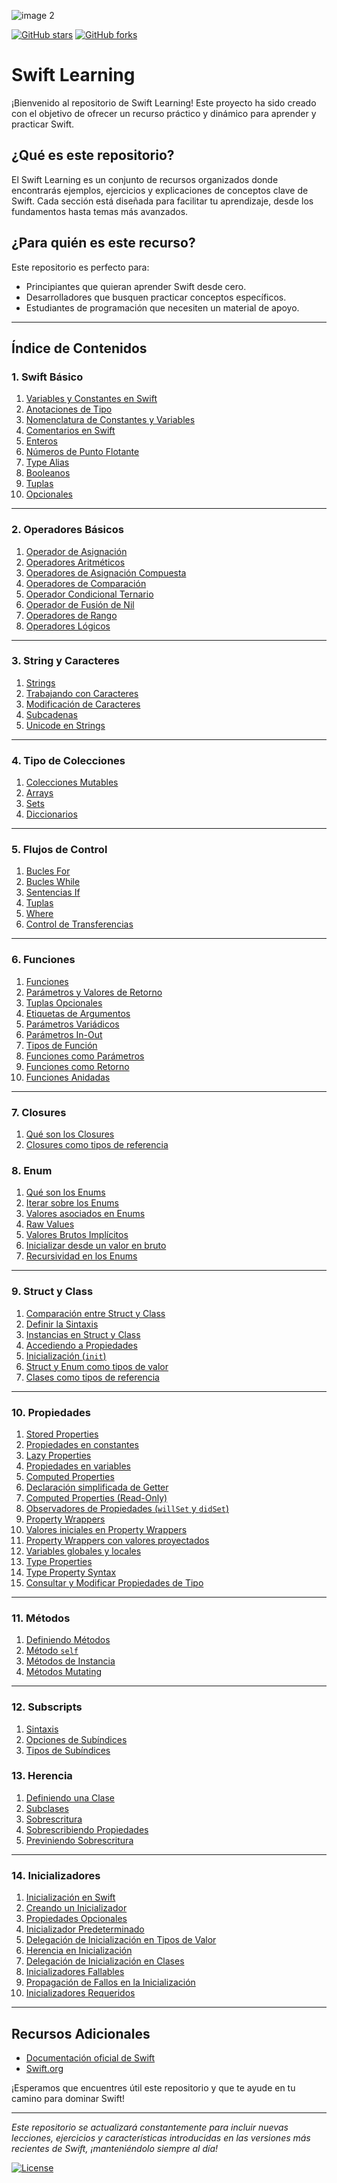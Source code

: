 
![image 2](https://github.com/user-attachments/assets/9850d128-9f66-41b0-bd2f-7b6e07d2eb0e)


[![GitHub stars](https://img.shields.io/github/stars/kontroldev/Swift-Learning?style=social)](https://github.com/kontroldev/Swift-Learning/stargazers)
[![GitHub forks](https://img.shields.io/github/forks/kontroldev/Swift-Learning?style=social)](https://github.com/kontroldev/Swift-Learning/network/members)

# Swift Learning

¡Bienvenido al repositorio de Swift Learning! Este proyecto ha sido creado con el objetivo de ofrecer un recurso práctico y dinámico para aprender y practicar Swift.

## ¿Qué es este repositorio?

El Swift Learning es un conjunto de recursos organizados donde encontrarás ejemplos, ejercicios y explicaciones de conceptos clave de Swift. Cada sección está diseñada para facilitar tu aprendizaje, desde los fundamentos hasta temas más avanzados.

## ¿Para quién es este recurso?

Este repositorio es perfecto para:

- Principiantes que quieran aprender Swift desde cero.
- Desarrolladores que busquen practicar conceptos específicos.
- Estudiantes de programación que necesiten un material de apoyo.

---

## Índice de Contenidos

### 1. Swift Básico

1. [Variables y Constantes en Swift](https://github.com/kontroldev/Swift-Learning/blob/main/Guia%20de%20lenguaje/1.%20Swift%20Basico/01%20-%20Variables%20y%20Constantes%20en%20Swift.md)
2. [Anotaciones de Tipo](https://github.com/kontroldev/Swift-Learning/blob/main/Guia%20de%20lenguaje/1.%20Swift%20Basico/02%20-%20Anotaciones%20de%20tipo.md)
3. [Nomenclatura de Constantes y Variables](https://github.com/kontroldev/Swift-Learning/blob/main/Guia%20de%20lenguaje/1.%20Swift%20Basico/03%20-%20Nomenclatura%20de%20Constantes%20y%20Variables.md)
4. [Comentarios en Swift](https://github.com/kontroldev/Swift-Learning/blob/main/Guia%20de%20lenguaje/1.%20Swift%20Basico/04%20-%20Comentarios%20en%20Swift.md)
5. [Enteros](https://github.com/kontroldev/Swift-Learning/blob/main/Guia%20de%20lenguaje/1.%20Swift%20Basico/05%20-%20Enteros.md)
6. [Números de Punto Flotante](https://github.com/kontroldev/Swift-Learning/blob/main/Guia%20de%20lenguaje/1.%20Swift%20Basico/06%20-%20Números%20de%20punto%20flotante.md)
7. [Type Alias](https://github.com/kontroldev/Swift-Learning/blob/main/Guia%20de%20lenguaje/1.%20Swift%20Basico/07%20-%20Type%20Alias.md)
8. [Booleanos](https://github.com/kontroldev/Swift-Learning/blob/main/Guia%20de%20lenguaje/1.%20Swift%20Basico/08%20-%20Booleanos.md)
9. [Tuplas](https://github.com/kontroldev/Swift-Learning/blob/main/Guia%20de%20lenguaje/1.%20Swift%20Basico/09%20-%20Tuplas.md)
10. [Opcionales](https://github.com/kontroldev/Swift-Learning/blob/main/Guia%20de%20lenguaje/1.%20Swift%20Basico/11%20-%20Manejo%20de%20errores.md)

---

### 2. Operadores Básicos

1. [Operador de Asignación](https://github.com/kontroldev/Swift-Learning/blob/main/Guia%20de%20lenguaje/2.%20Operadores%20Basicos/01%20-%20%20Operadores%20de%20asignación.md)
2. [Operadores Aritméticos](https://github.com/kontroldev/Swift-Learning/blob/main/Guia%20de%20lenguaje/2.%20Operadores%20Basicos/02%20-%20Operadores%20aritméticos.md)
3. [Operadores de Asignación Compuesta](https://github.com/kontroldev/Swift-Learning/blob/main/Guia%20de%20lenguaje/2.%20Operadores%20Basicos/03%20-%20Operadores%20de%20asignación.md)
4. [Operadores de Comparación](https://github.com/kontroldev/Swift-Learning/blob/main/Guia%20de%20lenguaje/2.%20Operadores%20Basicos/04%20-%20%20Operadores%20de%20comparación.md)
5. [Operador Condicional Ternario](https://github.com/kontroldev/Swift-Learning/blob/main/Guia%20de%20lenguaje/2.%20Operadores%20Basicos/05%20-%20%20Operador%20ternario%20condicional.md)
6. [Operador de Fusión de Nil](https://github.com/kontroldev/Swift-Learning/blob/main/Guia%20de%20lenguaje/2.%20Operadores%20Basicos/06%20-%20Operador%20coalescencia%20nula.md)
7. [Operadores de Rango](https://github.com/kontroldev/Swift-Learning/blob/main/Guia%20de%20lenguaje/2.%20Operadores%20Basicos/07%20-%20Operadores%20de%20rango.md)
8. [Operadores Lógicos](https://github.com/kontroldev/Swift-Learning/blob/main/Guia%20de%20lenguaje/2.%20Operadores%20Basicos/08%20-%20Operadores%20lógicos.md)

---

### 3. String y Caracteres

1. [Strings](https://github.com/kontroldev/Swift-Learning/blob/main/Guia%20de%20lenguaje/3.%20String%20y%20Carcateres/1%20-%20String.md)
2. [Trabajando con Caracteres](https://github.com/kontroldev/Swift-Learning/blob/main/Guia%20de%20lenguaje/3.%20String%20y%20Carcateres/2%20-%20Trabajando%20con%20caracteres.md)
3. [Modificación de Caracteres](https://github.com/kontroldev/Swift-Learning/blob/main/Guia%20de%20lenguaje/3.%20String%20y%20Carcateres/3%20-%20Modificando%20caracteres.md)
4. [Subcadenas](https://github.com/kontroldev/Swift-Learning/blob/main/Guia%20de%20lenguaje/3.%20String%20y%20Carcateres/4%20-%20Subcadenas.md)
5. [Unicode en Strings](https://github.com/kontroldev/Swift-Learning/blob/main/Guia%20de%20lenguaje/3.%20String%20y%20Carcateres/5%20-%20Unicode%20en%20cadenas.md)

---

### 4. Tipo de Colecciones

1. [Colecciones Mutables](https://github.com/kontroldev/Swift-Learning/blob/main/Guia%20de%20lenguaje/4.%20Tipo%20de%20Colecciones/1%20-%20Colecciones%20mutables.md)
2. [Arrays](https://github.com/kontroldev/Swift-Learning/blob/main/Guia%20de%20lenguaje/4.%20Tipo%20de%20Colecciones/2%20-%20Arrays.md)
3. [Sets](https://github.com/kontroldev/Swift-Learning/blob/main/Guia%20de%20lenguaje/4.%20Tipo%20de%20Colecciones/3%20-%20Sets.md)
4. [Diccionarios](https://github.com/kontroldev/Swift-Learning/blob/main/Guia%20de%20lenguaje/4.%20Tipo%20de%20Colecciones/4%20-%20Diccionarios.md)

---

### 5. Flujos de Control

1. [Bucles For](https://github.com/kontroldev/Swift-Learning/blob/main/Guia%20de%20lenguaje/5.%20Flujos%20de%20control/1%20-%20Bucles%20For.md)
2. [Bucles While](https://github.com/kontroldev/Swift-Learning/blob/main/Guia%20de%20lenguaje/5.%20Flujos%20de%20control/2%20-%20Bucles%20While.md)
3. [Sentencias If](https://github.com/kontroldev/Swift-Learning/blob/main/Guia%20de%20lenguaje/5.%20Flujos%20de%20control/3%20-%20%20Sentencias%20If.md)
4. [Tuplas](https://github.com/kontroldev/Swift-Learning/blob/main/Guia%20de%20lenguaje/5.%20Flujos%20de%20control/4%20-%20Tuplas.md)
5. [Where](https://github.com/kontroldev/Swift-Learning/blob/main/Guia%20de%20lenguaje/5.%20Flujos%20de%20control/5%20-%20Where.md)
6. [Control de Transferencias](https://github.com/kontroldev/Swift-Learning/blob/main/Guia%20de%20lenguaje/5.%20Flujos%20de%20control/6%20-%20Control%20de%20transferencias.md)

---

### 6. Funciones

1. [Funciones](https://github.com/kontroldev/Swift-Learning/blob/main/Guia%20de%20lenguaje/6.%20Funciones/1%20-%20Funciones.md)
2. [Parámetros y Valores de Retorno](https://github.com/kontroldev/Swift-Learning/blob/main/Guia%20de%20lenguaje/6.%20Funciones/2%20-%20Parámetros%20y%20Valores%20de%20Retorno.md)
3. [Tuplas Opcionales](https://github.com/kontroldev/Swift-Learning/blob/main/Guia%20de%20lenguaje/6.%20Funciones/3%20-%20Tuplas%20opcionales.md)
4. [Etiquetas de Argumentos](https://github.com/kontroldev/Swift-Learning/blob/main/Guia%20de%20lenguaje/6.%20Funciones/4%20-%20Etiquetar%20argumentos.md)
5. [Parámetros Variádicos](https://github.com/kontroldev/Swift-Learning/blob/main/Guia%20de%20lenguaje/6.%20Funciones/5%20-%20Parámetro%20variadicos.md)
6. [Parámetros In-Out](https://github.com/kontroldev/Swift-Learning/blob/main/Guia%20de%20lenguaje/6.%20Funciones/6%20-%20Parámetros%20In-Out.md)
7. [Tipos de Función](https://github.com/kontroldev/Swift-Learning/blob/main/Guia%20de%20lenguaje/6.%20Funciones/7%20-%20Tipos%20de%20Funciones.md)
8. [Funciones como Parámetros](https://github.com/kontroldev/Swift-Learning/blob/main/Guia%20de%20lenguaje/6.%20Funciones/8%20-%20Tipos%20de%20Función%20como%20Parámetros.md)
9. [Funciones como Retorno](https://github.com/kontroldev/Swift-Learning/blob/main/Guia%20de%20lenguaje/6.%20Funciones/9%20-%20Funciónes%20de%20Retorno%20.md)
10. [Funciones Anidadas](https://github.com/kontroldev/Swift-Learning/blob/main/Guia%20de%20lenguaje/6.%20Funciones/10%20-%20Funciones%20Anidadas.md)

---

### 7. Closures

1. [Qué son los Closures](https://github.com/kontroldev/Swift-Learning/blob/main/Guia%20de%20lenguaje/7.%20Clousures/1%20-%20Que%20son%20los%20Closures.md)
2. [Closures como tipos de referencia](https://github.com/kontroldev/Swift-Learning/blob/main/Guia%20de%20lenguaje/7.%20Clousures/2%20-%20Closures%20tipos%20por%20referencia.md)

### 8. Enum

1. [Qué son los Enums](https://github.com/kontroldev/Swift-Learning/blob/main/Guia%20de%20lenguaje/8.%20Enum/1%20-%20%20Que%20son%20los%20Enums.md)
2. [Iterar sobre los Enums](https://github.com/kontroldev/Swift-Learning/blob/main/Guia%20de%20lenguaje/8.%20Enum/2%20-%20Iterar%20sobre%20los%20Enums.md)
3. [Valores asociados en Enums](https://github.com/kontroldev/Swift-Learning/blob/main/Guia%20de%20lenguaje/8.%20Enum/3%20-%20Valores%20asociados%20Enums.md)
4. [Raw Values](https://github.com/kontroldev/Swift-Learning/blob/main/Guia%20de%20lenguaje/8.%20Enum/4%20-%20Raw%20Values.md)
5. [Valores Brutos Implícitos](https://github.com/kontroldev/Swift-Learning/blob/main/Guia%20de%20lenguaje/8.%20Enum/5%20-%20Valores%20Brutos%20implicito..md)
6. [Inicializar desde un valor en bruto](https://github.com/kontroldev/Swift-Learning/blob/main/Guia%20de%20lenguaje/8.%20Enum/6%20-%20Inicializar%20un%20valor%20en%20bruto.md)
7. [Recursividad en los Enums](https://github.com/kontroldev/Swift-Learning/blob/main/Guia%20de%20lenguaje/8.%20Enum/7%20-%20Recursividad%20en%20los%20enums.md)

---

### 9. Struct y Class
1. [Comparación entre Struct y Class](https://github.com/kontroldev/Swift-Learning/blob/main/Guia%20de%20lenguaje/9.%20struct%20y%20class/1%20-%20%20Comparacion%20struct%20%26%20class.md)
2. [Definir la Sintaxis](https://github.com/kontroldev/Swift-Learning/blob/main/Guia%20de%20lenguaje/9.%20struct%20y%20class/2%20-%20Definir%20la%20sintaxis.md)
3. [Instancias en Struct y Class](https://github.com/kontroldev/Swift-Learning/blob/main/Guia%20de%20lenguaje/9.%20struct%20y%20class/3%20-%20Instancias%20de%20struct%20y%20class.md)
4. [Accediendo a Propiedades](https://github.com/kontroldev/Swift-Learning/blob/main/Guia%20de%20lenguaje/9.%20struct%20y%20class/4%20-%20accediendo%20a%20propiedades.md)
5. [Inicialización (`init`)](https://github.com/kontroldev/Swift-Learning/blob/main/Guia%20de%20lenguaje/9.%20struct%20y%20class/5%20-%20Init.md)
6. [Struct y Enum como tipos de valor](https://github.com/kontroldev/Swift-Learning/blob/main/Guia%20de%20lenguaje/9.%20struct%20y%20class/6%20-%20struct%20y%20enum%20por%20valor.md)
7. [Clases como tipos de referencia](https://github.com/kontroldev/Swift-Learning/blob/main/Guia%20de%20lenguaje/9.%20struct%20y%20class/7%20-%20Clases%20por%20referencia.md)

---

### 10. Propiedades
1. [Stored Properties](https://github.com/kontroldev/Swift-Learning/blob/main/Guia%20de%20lenguaje/10.%20Properties/1%20-%20Stored%20Properties.md)
2. [Propiedades en constantes](https://github.com/kontroldev/Swift-Learning/blob/main/Guia%20de%20lenguaje/10.%20Properties/2%20-%20Propiedades%20almacenadas%20en%20constantes.md)
3. [Lazy Properties](https://github.com/kontroldev/Swift-Learning/blob/main/Guia%20de%20lenguaje/10.%20Properties/3%20-%20Lazy%20Properties.md)
4. [Propiedades en variables](https://github.com/kontroldev/Swift-Learning/blob/main/Guia%20de%20lenguaje/10.%20Properties/4%20-%20Propiedades%20almacenadas%20en%20variables.md)
5. [Computed Properties](https://github.com/kontroldev/Swift-Learning/blob/main/Guia%20de%20lenguaje/10.%20Properties/5%20-%20Cmputed%20Properties.md)
6. [Declaración simplificada de Getter](https://github.com/kontroldev/Swift-Learning/blob/main/Guia%20de%20lenguaje/10.%20Properties/6%20-%20Declaracion%20getter.md)
7. [Computed Properties (Read-Only)](https://github.com/kontroldev/Swift-Learning/blob/main/Guia%20de%20lenguaje/10.%20Properties/7%20-%20Computed%20Properties(Read%20only).md)
8. [Observadores de Propiedades (`willSet` y `didSet`)](https://github.com/kontroldev/Swift-Learning/blob/main/Guia%20de%20lenguaje/10.%20Properties/8%20-%20willSet%20y%20didSet.md)
9. [Property Wrappers](https://github.com/kontroldev/Swift-Learning/blob/main/Guia%20de%20lenguaje/10.%20Properties/9%20-%20Propertiy%20Wrappers.md)
10. [Valores iniciales en Property Wrappers](https://github.com/kontroldev/Swift-Learning/blob/main/Guia%20de%20lenguaje/10.%20Properties/10%20-%20Valores%20iniciales.md)
11. [Property Wrappers con valores proyectados](https://github.com/kontroldev/Swift-Learning/blob/main/Guia%20de%20lenguaje/10.%20Properties/11%20-%20Properties%20Wrapper%20con%20valores.md)
12. [Variables globales y locales](https://github.com/kontroldev/Swift-Learning/blob/main/Guia%20de%20lenguaje/10.%20Properties/12%20-%20Variables%20globales%20y%20locales.md)
13. [Type Properties](https://github.com/kontroldev/Swift-Learning/blob/main/Guia%20de%20lenguaje/10.%20Properties/13%20-%20Type%20Properties.md)
14. [Type Property Syntax](https://github.com/kontroldev/Swift-Learning/blob/main/Guia%20de%20lenguaje/10.%20Properties/14%20-%20Type%20Property%20Syntax.md)
15. [Consultar y Modificar Propiedades de Tipo](https://github.com/kontroldev/Swift-Learning/blob/main/Guia%20de%20lenguaje/10.%20Properties/15%20-%20Sintaxis%20de%20Properties.md)

---

### 11. Métodos
1. [Definiendo Métodos](Guia%20de%20lenguaje/11.%20Metodos/1%20-%20Define%20metodos.md)
2. [Método `self`](Guia%20de%20lenguaje/11.%20Metodos/2%20-%20Metodo%20`self`.md)
3. [Métodos de Instancia](Guia%20de%20lenguaje/11.%20Metodos/3%20-%20Métodos%20de%20instancia.md)
4. [Métodos Mutating](Guia%20de%20lenguaje/11.%20Metodos/4%20-%20mutating.md)

---

### 12. Subscripts
1. [Sintaxis](Guia%20de%20lenguaje/12.%20Subscripts/1%20-%20Sintaxis.md)
2. [Opciones de Subíndices](Guia%20de%20lenguaje/12.%20Subscripts/2%20-%20Opciones%20de%20subíndices.md)
3. [Tipos de Subíndices](Guia%20de%20lenguaje/12.%20Subscripts/3%20-%20Tipo%20de%20subíndices.md)

### 13. Herencia
1. [Definiendo una Clase](Guia%20de%20lenguaje/13.%20Herencia/1%20-%20Definiendo%20una%20clase.md)
2. [Subclases](Guia%20de%20lenguaje/13.%20Herencia/2%20-%20Subclases.md)
3. [Sobrescritura](Guia%20de%20lenguaje/13.%20Herencia/3%20-%20Overriding.md)
4. [Sobrescribiendo Propiedades](Guia%20de%20lenguaje/13.%20Herencia/4%20-%20Overriding%20Properties.md)
5. [Previniendo Sobrescritura](Guia%20de%20lenguaje/13.%20Herencia/5%20-%20Previniendo%20sobreescritura.md)

---

### 14. Inicializadores
1. [Inicialización en Swift](Guia%20de%20lenguaje/14.%20Inicializadores/1%20-%20init.md)
2. [Creando un Inicializador](Guia%20de%20lenguaje/14.%20Inicializadores/2%20-%20Creando%20init.md)
3. [Propiedades Opcionales](Guia%20de%20lenguaje/14.%20Inicializadores/3%20-%20Propiedades%20opcionales.md)
4. [Inicializador Predeterminado](Guia%20de%20lenguaje/14.%20Inicializadores/4%20-%20Init%20default.md)
5. [Delegación de Inicialización en Tipos de Valor](Guia%20de%20lenguaje/14.%20Inicializadores/5%20-%20Delegate%20values.md)
6. [Herencia en Inicialización](Guia%20de%20lenguaje/14.%20Inicializadores/6%20-%20Herencia%20en%20init.md)
7. [Delegación de Inicialización en Clases](Guia%20de%20lenguaje/14.%20Inicializadores/7%20-%20Delegando%20init.md)
8. [Inicializadores Fallables](Guia%20de%20lenguaje/14.%20Inicializadores/8%20-%20init%20Failable.md)
9. [Propagación de Fallos en la Inicialización](Guia%20de%20lenguaje/14.%20Inicializadores/9%20-%20Propagación%20de%20init.md)
10. [Inicializadores Requeridos](Guia%20de%20lenguaje/14.%20Inicializadores/10%20-%20Required%20init.md)

---
## Recursos Adicionales

- [Documentación oficial de Swift](https://docs.swift.org/swift-book/)
- [Swift.org](https://swift.org/)

¡Esperamos que encuentres útil este repositorio y que te ayude en tu camino para dominar Swift!

---

*Este repositorio se actualizará constantemente para incluir nuevas lecciones, ejercicios y características introducidas en las versiones más recientes de Swift, ¡manteniéndolo siempre al día!*


[![License](https://img.shields.io/github/license/kontroldev/Swift-Learning)](./LICENSE)
